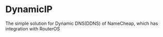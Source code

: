 # DynamicIP
The simple solution for Dynamic DNS(DDNS) of NameCheap, which has integration with RouterOS 
